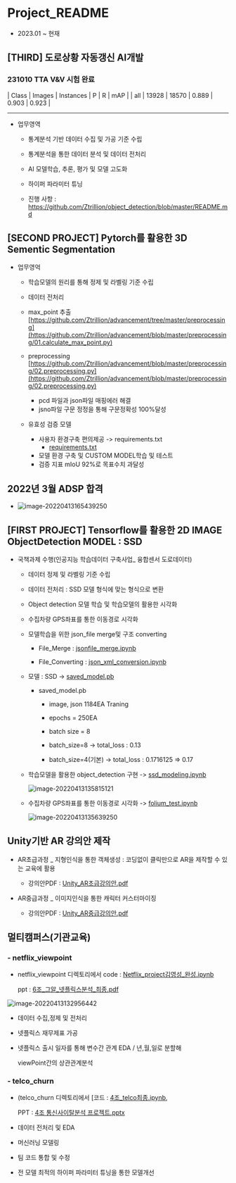 # Project_README

- 2023.01 ~ 현재

## [THIRD] 도로상황 자동갱신 AI개발

### 231010 TTA V&V 시험 완료 

|  Class   |      Images  |    Instances  |     P     |     R    |     mAP   |
|   all    |       13928  |    18570      |   0.889   |   0.903  |    0.923  |     

---------------------------------------------------------------------------------------------------------------------------------------------------
- 업무영역
  - 통계분석 기반 데이터 수집 및 가공 기준 수립
  - 통계분석을 통한 데이터 분석 및 데이터 전처리
  - AI 모델학습, 추론, 평가 및 모델 고도화
  - 하이퍼 파라미터 튜닝
    
  - 진행 사항 : https://github.com/Ztrillion/object_detection/blob/master/README.md

## [SECOND PROJECT] Pytorch를 활용한 3D Sementic Segmentation

- 업무영억  
  - 학습모델의 원리를 통해 정제 및 라벨링 기준 수립
  
  - 데이터 전처리 
  - max_point 추출 [https://github.com/Ztrillion/advancement/tree/master/preprocessing](https://github.com/Ztrillion/advancement/blob/master/preprocessing/01.calculate_max_point.py)
  - preprocessing [https://github.com/Ztrillion/advancement/blob/master/preprocessing/02.preprocessing.py](https://github.com/Ztrillion/advancement/blob/master/preprocessing/02.preprocessing.py)
    
    
    - pcd 파일과 json파일 매핑에러 해결
    - jsno파일 구문 정정을 통해 구문정확성 100%달성
  
  - 유효성 검증 모델
    - 사용자 환경구축 편의제공 -> requirements.txt 
      - [requirements.txt](https://github.com/Ztrillion/advancement/blob/master/requirements.txt)
    - 모델 환경 구축 및 CUSTOM MODEL학습 및 테스트
    - 검증 지표 mIoU 92%로 목표수치 과달성

## 2022년 3월 ADSP 합격
  - ![image-20220413165439250](https://github.com/zerosysk/Project/blob/master/image/ADsP.png)

    
## [FIRST PROJECT] Tensorflow를 활용한 2D IMAGE ObjectDetection MODEL : SSD

- 국책과제 수행(인공지능 학습데이터 구축사업_ 융합센서 도로데이터)

    - 데이터 정제 및 라벨링 기준 수립

    - 데이터 전처리 : SSD 모델 형식에 맞는 형식으로 변환

    - Object detection 모델 학습 및 학습모델의 활용한 시각화

    - 수집차량 GPS좌표를 통한 이동경로 시각화 

      

  - 모델학습을 위한 json_file merge및 구조 converting

    - File_Merge :  [jsonfile_merge.ipynb](https://github.com/zerosysk/Project/blob/master/ObjectDetection_Modeling(ssd)/jsonfile_merge.ipynb)

    - File_Converting : [json_xml_conversion.ipynb](https://github.com/zerosysk/Project/blob/master/ObjectDetection_Modeling(ssd)/json_xml_conversion.ipynb)

      

  - 모델 : SSD -> [saved_model.pb](https://github.com/zerosysk/SelfDrive_Project/blob/master/saved_model.pb)

    - saved_model.pb

      - image, json 1184EA Traning

      - epochs = 250EA
      - batch size = 8
      - batch_size=8 -> total_loss : 0.13
      - batch_size=4(기본) -> total_loss : 0.1716125 => 0.17

    

  - 학습모델을 활용한 object_detection 구현 -> [ssd_modeling.ipynb](https://github.com/zerosysk/SelfDrive_Project/blob/master/ssd_modeling.ipynb)

    ![image-20220413135815121](https://github.com/zerosysk/Project/blob/master/image/object_detection.png)

  - 수집차량 GPS좌표를 통한 이동경로 시각화 -> [folium_test.ipynb](https://github.com/zerosysk/Project/blob/master/ObjectDetection_Modeling(ssd)/folium_test.ipynb)

    ![image-20220413135639250](https://github.com/zerosysk/Project/blob/master/image/FOLIUM_TEST.png)



## Unity기반 AR 강의안 제작
  
  - AR초급과정 _ 지형인식을 통한 객체생성 : 코딩없이 클릭만으로 AR을 제작할 수 있는 교육에 활용
    
    - 강의안PDF :  [Unity_AR초급강의안.pdf](https://github.com/zerosysk/Project/blob/master/Unity/Unity_AR초급강의안.pdf)
 
  - AR중급과정 _ 이미지인식을 통한 캐릭터 커스터마이징
    
    - 강의안PDF :  [Unity_AR중급강의안.pdf](https://github.com/zerosysk/Project/blob/master/Unity/Unity_AR중급강의안.pdf)

##  멀티캠퍼스(기관교육)

### - netflix_viewpoint

- netflix_viewpoint 디렉토리에서 code : [Netflix_project김영성_완성.ipynb](https://github.com/zerosysk/Project/blob/master/netflix_viewpoint/Netflix_project김영성_완성.ipynb)

  ppt : [6조_그알_넷플릭스분석_최종.pdf](https://github.com/zerosysk/Project/blob/master/netflix_viewpoint/6조_그알_넷플릭스분석_최종.pdf)

![image-20220413132956442](https://github.com/zerosysk/Project/blob/master/image/멀티캠퍼스_우수상.png)

- 데이터 수집,정제 및 전처리

- 넷플릭스 재무제표 가공

- 넷플릭스 출시 일자를 통해 변수간 관계 EDA / 년,월,일로 분할해 

  viewPoint간의 상관관계분석



### - telco_churn

- (telco_churn 디렉토리에서 [코드 : [4조_telco최종.ipynb](https://github.com/zerosysk/Project/blob/master/telco_churn/4조_telco최종.ipynb),  

  PPT : [4조 통신사이탈분석 프로젝트.pptx](https://github.com/zerosysk/Project/blob/master/telco_churn/4조_통신사이탈분석.pptx)

- 데이터 전처리 및 EDA
- 머신러닝 모델링
- 팀 코드 통합 및 수정
- 전 모델 최적의 하이퍼 파라미터 튜닝을 통한 모델개선

